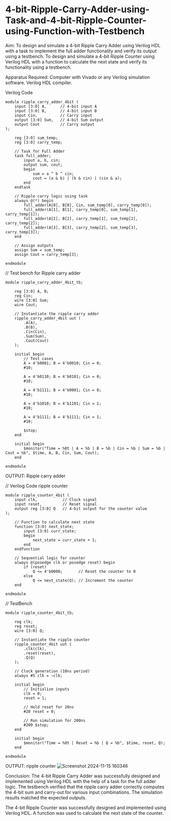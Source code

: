 # 4-bit-Ripple-Carry-Adder-using-Task-and-4-bit-Ripple-Counter-using-Function-with-Testbench
Aim:
To design and simulate a 4-bit Ripple Carry Adder using Verilog HDL with a task to implement the full adder functionality and verify its output using a testbench.
To design and simulate a 4-bit Ripple Counter using Verilog HDL with a function to calculate the next state and verify its functionality using a testbench.

Apparatus Required:
Computer with Vivado or any Verilog simulation software.
Verilog HDL compiler.


Verilog Code
```
module ripple_carry_adder_4bit (
    input [3:0] A,      // 4-bit input A
    input [3:0] B,      // 4-bit input B
    input Cin,          // Carry input
    output [3:0] Sum,   // 4-bit Sum output
    output Cout         // Carry output
);

    reg [3:0] sum_temp;
    reg [3:0] carry_temp;

    // Task for Full Adder
    task full_adder;
        input a, b, cin;
        output sum, cout;
        begin
            sum = a ^ b ^ cin;
            cout = (a & b) | (b & cin) | (cin & a);
        end
    endtask

    // Ripple carry logic using task
    always @(*) begin
        full_adder(A[0], B[0], Cin, sum_temp[0], carry_temp[0]);
        full_adder(A[1], B[1], carry_temp[0], sum_temp[1], carry_temp[1]);
        full_adder(A[2], B[2], carry_temp[1], sum_temp[2], carry_temp[2]);
        full_adder(A[3], B[3], carry_temp[2], sum_temp[3], carry_temp[3]);
    end

    // Assign outputs
    assign Sum = sum_temp;
    assign Cout = carry_temp[3];

endmodule
```

// Test bench for Ripple carry adder

```
module ripple_carry_adder_4bit_tb;

    reg [3:0] A, B;
    reg Cin;
    wire [3:0] Sum;
    wire Cout;

    // Instantiate the ripple carry adder
    ripple_carry_adder_4bit uut (
        .A(A),
        .B(B),
        .Cin(Cin),
        .Sum(Sum),
        .Cout(Cout)
    );

    initial begin
        // Test cases
        A = 4'b0001; B = 4'b0010; Cin = 0;
        #10;
        
        A = 4'b0110; B = 4'b0101; Cin = 0;
        #10;
        
        A = 4'b1111; B = 4'b0001; Cin = 0;
        #10;
        
        A = 4'b1010; B = 4'b1101; Cin = 1;
        #10;
        
        A = 4'b1111; B = 4'b1111; Cin = 1;
        #10;

        $stop;
    end

    initial begin
        $monitor("Time = %0t | A = %b | B = %b | Cin = %b | Sum = %b | Cout = %b", $time, A, B, Cin, Sum, Cout);
    end

endmodule
```
OUTPUT: Ripple carry adder

// Verilog Code ripple counter
```
module ripple_counter_4bit (
    input clk,           // Clock signal
    input reset,         // Reset signal
    output reg [3:0] Q   // 4-bit output for the counter value
);

    // Function to calculate next state
    function [3:0] next_state;
        input [3:0] curr_state;
        begin
            next_state = curr_state + 1;
        end
    endfunction

    // Sequential logic for counter
    always @(posedge clk or posedge reset) begin
        if (reset)
            Q <= 4'b0000;       // Reset the counter to 0
        else
            Q <= next_state(Q); // Increment the counter
    end

endmodule
```
// TestBench
```
module ripple_counter_4bit_tb;

    reg clk;
    reg reset;
    wire [3:0] Q;

    // Instantiate the ripple counter
    ripple_counter_4bit uut (
        .clk(clk),
        .reset(reset),
        .Q(Q)
    );

    // Clock generation (10ns period)
    always #5 clk = ~clk;

    initial begin
        // Initialize inputs
        clk = 0;
        reset = 1;

        // Hold reset for 20ns
        #20 reset = 0;

        // Run simulation for 200ns
        #200 $stop;
    end

    initial begin
        $monitor("Time = %0t | Reset = %b | Q = %b", $time, reset, Q);
    end

endmodule
```
OUTPUT: ripple counter
![Screenshot 2024-11-15 160346](https://github.com/user-attachments/assets/65d3cc31-ddcd-413b-9471-a491546f46e1)



Conclusion:
The 4-bit Ripple Carry Adder was successfully designed and implemented using Verilog HDL with the help of a task for the full adder logic. The testbench verified that the ripple carry adder correctly computes the 4-bit sum and carry-out for various input combinations. The simulation results matched the expected outputs.

The 4-bit Ripple Counter was successfully designed and implemented using Verilog HDL. A function was used to calculate the next state of the counter.

